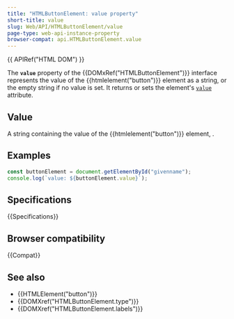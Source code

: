 ```yaml
---
title: "HTMLButtonElement: value property"
short-title: value
slug: Web/API/HTMLButtonElement/value
page-type: web-api-instance-property
browser-compat: api.HTMLButtonElement.value
---
```


{{ APIRef("HTML DOM") }}

The **`value`** property of the {{DOMxRef("HTMLButtonElement")}} interface represents the value of the {{htmlelement("button")}} element as a string, or the empty string if no value is set. It returns or sets the element's [`value`](/en-US/docs/Web/HTML/Element/button#value) attribute.

## Value

A string containing the value of the {{htmlelement("button")}} element, .

## Examples

```js
const buttonElement = document.getElementById("givenname");
console.log(`value: ${buttonElement.value}`);
```

## Specifications

{{Specifications}}

## Browser compatibility

{{Compat}}

## See also

- {{HTMLElement("button")}}
- {{DOMXref("HTMLButtonElement.type")}}
- {{DOMXref("HTMLButtonElement.labels")}}
